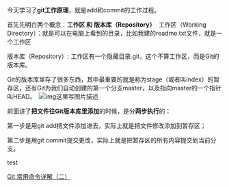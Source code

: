 今天学习了**git工作原理**，就是add和commit的工作过程。

首先先明白两个概念：**工作区 和 版本库（Repository）** 
工作区（Working Directory）：就是可以在电脑上看到的目录，比如我建的readme.txt文件，就是一个工作区

版本库（Repository）: 工作区有一个隐藏目录.git，这个不算工作区，而是Git的版本库。

Git的版本库里存了很多东西，其中最重要的就是称为stage（或者叫index）的暂存区，还有Git为我们自动创建的第一个分支master，以及指向master的一个指针叫HEAD。 
![![img](http://img.blog.csdn.net/20150712193401743)这里写图片描述](http://img.blog.csdn.net/20150712193401743) 

前面讲了**把文件往Git版本库里添加**的时候，是分**两步执行**的：

第一步是用git add把文件添加进去，实际上就是把文件修改添加到暂存区；

第二步是用git commit提交更改，实际上就是把暂存区的所有内容提交到当前分支。

test

[Git 常用命令详解（二）](http://blog.csdn.net/ithomer/article/details/7529022)

